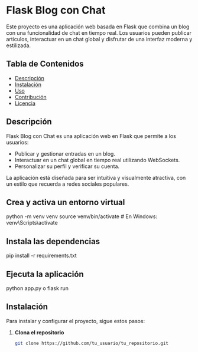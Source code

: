 # Flask Blog con Chat

Este proyecto es una aplicación web basada en Flask que combina un blog con una funcionalidad de chat en tiempo real. Los usuarios pueden publicar artículos, interactuar en un chat global y disfrutar de una interfaz moderna y estilizada.

## Tabla de Contenidos

- [Descripción](#descripción)
- [Instalación](#instalación)
- [Uso](#uso)
- [Contribución](#contribución)
- [Licencia](#licencia)

## Descripción

Flask Blog con Chat es una aplicación web en Flask que permite a los usuarios:

- Publicar y gestionar entradas en un blog.
- Interactuar en un chat global en tiempo real utilizando WebSockets.
- Personalizar su perfil y verificar su cuenta.

La aplicación está diseñada para ser intuitiva y visualmente atractiva, con un estilo que recuerda a redes sociales populares.



## Crea y activa un entorno virtual
python -m venv venv
source venv/bin/activate  # En Windows: venv\Scripts\activate

## Instala las dependencias
pip install -r requirements.txt

## Ejecuta la aplicación

python app.py
     o
flask run

## Instalación

Para instalar y configurar el proyecto, sigue estos pasos:

1. **Clona el repositorio**

   ```bash
   git clone https://github.com/tu_usuario/tu_repositorio.git
